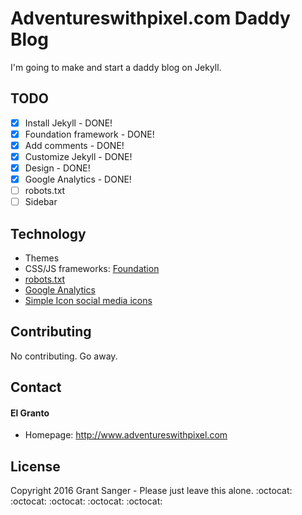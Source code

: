 # Adventureswithpixel.com Daddy Blog

I'm going to make and start a daddy blog on Jekyll.

## TODO
- [x] Install Jekyll			- DONE!
- [x] Foundation framework		- DONE!
- [x] Add comments				- DONE!
- [x] Customize Jekyll			- DONE!
- [x] Design					- DONE!
- [x] Google Analytics			- DONE!
- [ ] robots.txt				
- [ ] Sidebar					

## Technology
* Themes
* CSS/JS frameworks: [Foundation](http://foundation.zurb.com/)
* [robots.txt](https://github.com/username/username.github.io/blob/master/robots.txt)
* [Google Analytics](https://analytics.google.com/)
* [Simple Icon social media icons](http://www.flaticon.com/packs/simpleicon-social-media)

## Contributing

No contributing. Go away.

## Contact
#### El Granto
* Homepage: http://www.adventureswithpixel.com

## License

Copyright 2016 Grant Sanger - Please just leave this alone.
:octocat: :octocat: :octocat: :octocat: :octocat: